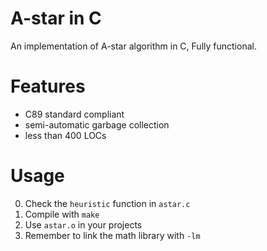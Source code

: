 # A-star in C

An implementation of A-star algorithm in C, Fully functional.

# Features
- C89 standard compliant
- semi-automatic garbage collection
- less than 400 LOCs

# Usage
0. Check the `heuristic` function in `astar.c`
1. Compile with `make`
2. Use `astar.o` in your projects
3. Remember to link the math library with `-lm`
